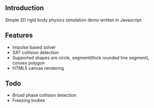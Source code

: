 Introduction
--------------

Simple 2D rigid body physics simulation demo written in Javascript

Features
--------------

- Impulse based solver
- SAT collision detection
- Supported shapes are circle, segment(thick rounded line segment), convex polygon
- HTML5 canvas rendering

Todo
--------------

- Broad phase collision detection
- Freezing bodies